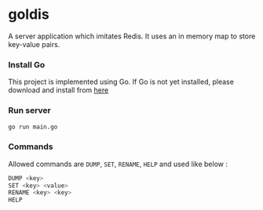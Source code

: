 # goldis
A server application which imitates Redis. It uses an in memory map to store key-value pairs.

### Install Go
This project is implemented using Go. If Go is not yet installed, please download and install from [here](https://golang.org/doc/install)

### Run server
```bash
go run main.go
```

### Commands
Allowed commands are `DUMP`, `SET`, `RENAME`, `HELP` and used like below :
```bash 
DUMP <key>
SET <key> <value>
RENAME <key> <key>
HELP
```